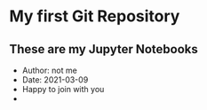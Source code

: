 # My first Git Repository

## These are my Jupyter Notebooks
- Author: not me
- Date: 2021-03-09
- Happy to join with you
- 
